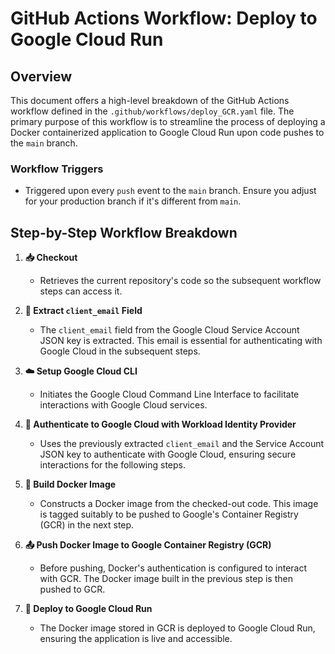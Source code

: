 # GitHub Actions Workflow: Deploy to Google Cloud Run

## Overview

This document offers a high-level breakdown of the GitHub Actions workflow defined in the `.github/workflows/deploy_GCR.yaml` file.
The primary purpose of this workflow is to streamline the process of deploying a Docker containerized application to
Google Cloud Run upon code pushes to the `main` branch.

### Workflow Triggers

- Triggered upon every `push` event to the `main` branch. Ensure you adjust for your production branch if it's different from `main`.

## Step-by-Step Workflow Breakdown

1. **📥 Checkout**
    - Retrieves the current repository's code so the subsequent workflow steps can access it.

2. **📧 Extract `client_email` Field**
    - The `client_email` field from the Google Cloud Service Account JSON key is extracted. This email is essential for authenticating with Google Cloud in the subsequent steps.

3. **☁️ Setup Google Cloud CLI**
    - Initiates the Google Cloud Command Line Interface to facilitate interactions with Google Cloud services.

4. **🔐 Authenticate to Google Cloud with Workload Identity Provider**
    - Uses the previously extracted `client_email` and the Service Account JSON key to authenticate with Google Cloud, ensuring secure interactions for the following steps.

5. **🐳 Build Docker Image**
    - Constructs a Docker image from the checked-out code. This image is tagged suitably to be pushed to Google's Container Registry (GCR) in the next step.

6. **📤 Push Docker Image to Google Container Registry (GCR)**
    - Before pushing, Docker's authentication is configured to interact with GCR. The Docker image built in the previous step is then pushed to GCR.

7. **🚢 Deploy to Google Cloud Run**
    - The Docker image stored in GCR is deployed to Google Cloud Run, ensuring the application is live and accessible.